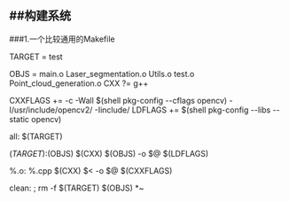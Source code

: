 ##构建系统
---

###1.一个比较通用的Makefile

TARGET = test

OBJS = main.o Laser_segmentation.o Utils.o test.o Point_cloud_generation.o
CXX ?= g++

CXXFLAGS += -c -Wall $(shell pkg-config --cflags opencv) -I/usr/include/opencv2/ -Iinclude/
LDFLAGS += $(shell pkg-config --libs --static opencv)

all: $(TARGET)

$(TARGET):$(OBJS)
	$(CXX) $(OBJS) -o $@ $(LDFLAGS)

%.o: %.cpp
	$(CXX) $< -o $@ $(CXXFLAGS)


clean: ; rm -f $(TARGET)  $(OBJS) *~

